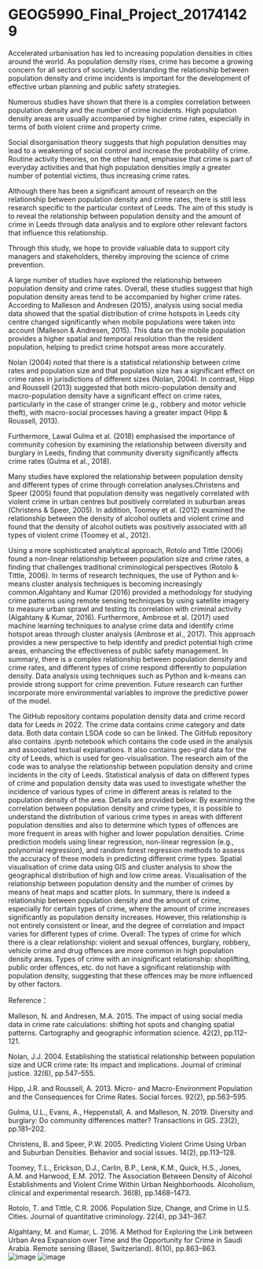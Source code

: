 # GEOG5990_Final_Project_201741429

Accelerated urbanisation has led to increasing population densities in cities around the world. As population density rises, crime has become a growing concern for all sectors of society. Understanding the relationship between population density and crime incidents is important for the development of effective urban planning and public safety strategies.<br>

Numerous studies have shown that there is a complex correlation between population density and the number of crime incidents. High population density areas are usually accompanied by higher crime rates, especially in terms of both violent crime and property crime.<br>

Social disorganisation theory suggests that high population densities may lead to a weakening of social control and increase the probability of crime. Routine activity theories, on the other hand, emphasise that crime is part of everyday activities and that high population densities imply a greater number of potential victims, thus increasing crime rates.<br>

Although there has been a significant amount of research on the relationship between population density and crime rates, there is still less research specific to the particular context of Leeds. The aim of this study is to reveal the relationship between population density and the amount of crime in Leeds through data analysis and to explore other relevant factors that influence this relationship.<br>

Through this study, we hope to provide valuable data to support city managers and stakeholders, thereby improving the science of crime prevention.<br>

A large number of studies have explored the relationship between population density and crime rates. Overall, these studies suggest that high population density areas tend to be accompanied by higher crime rates. According to Malleson and Andresen (2015), analysis using social media data showed that the spatial distribution of crime hotspots in Leeds city centre changed significantly when mobile populations were taken into account (Malleson & Andresen, 2015). This data on the mobile population provides a higher spatial and temporal resolution than the resident population, helping to predict crime hotspot areas more accurately.<br>

Nolan (2004) noted that there is a statistical relationship between crime rates and population size and that population size has a significant effect on crime rates in jurisdictions of different sizes (Nolan, 2004). In contrast, Hipp and Roussell (2013) suggested that both micro-population density and macro-population density have a significant effect on crime rates, particularly in the case of stranger crime (e.g., robbery and motor vehicle theft), with macro-social processes having a greater impact (Hipp & Roussell, 2013).<br>

Furthermore, Lawal Gulma et al. (2018) emphasised the importance of community cohesion by examining the relationship between diversity and burglary in Leeds, finding that community diversity significantly affects crime rates (Gulma et al., 2018).<br>

Many studies have explored the relationship between population density and different types of crime through correlation analyses.Christens and Speer (2005) found that population density was negatively correlated with violent crime in urban centres but positively correlated in suburban areas (Christens & Speer, 2005). In addition, Toomey et al. (2012) examined the relationship between the density of alcohol outlets and violent crime and found that the density of alcohol outlets was positively associated with all types of violent crime (Toomey et al., 2012).<br>

Using a more sophisticated analytical approach, Rotolo and Tittle (2006) found a non-linear relationship between population size and crime rates, a finding that challenges traditional criminological perspectives (Rotolo & Tittle, 2006).
In terms of research techniques, the use of Python and k-means cluster analysis techniques is becoming increasingly common.Algahtany and Kumar (2016) provided a methodology for studying crime patterns using remote sensing techniques by using satellite imagery to measure urban sprawl and testing its correlation with criminal activity (Algahtany & Kumar, 2016).
Furthermore, Ambrose et al. (2017) used machine learning techniques to analyse crime data and identify crime hotspot areas through cluster analysis (Ambrose et al., 2017). This approach provides a new perspective to help identify and predict potential high crime areas, enhancing the effectiveness of public safety management.
In summary, there is a complex relationship between population density and crime rates, and different types of crime respond differently to population density. Data analysis using techniques such as Python and k-means can provide strong support for crime prevention. Future research can further incorporate more environmental variables to improve the predictive power of the model.

The GitHub repository contains population density data and crime record data for Leeds in 2022. The crime data contains crime category and date data. Both data contain LSOA code so can be linked. The GitHub repository also contains .ipynb notebook which contains the code used in the analysis and associated textual explanations. It also contains geo-grid data for the city of Leeds, which is used for geo-visualisation.
The research aim of the code was to analyse the relationship between population density and crime incidents in the city of Leeds. Statistical analysis of data on different types of crime and population density data was used to investigate whether the incidence of various types of crime in different areas is related to the population density of the area. Details are provided below:
By examining the correlation between population density and crime types, it is possible to understand the distribution of various crime types in areas with different population densities and also to determine which types of offences are more frequent in areas with higher and lower population densities. Crime prediction models using linear regression, non-linear regression (e.g., polynomial regression), and random forest regression methods to assess the accuracy of these models in predicting different crime types. Spatial visualisation of crime data using GIS and cluster analysis to show the geographical distribution of high and low crime areas. Visualisation of the relationship between population density and the number of crimes by means of heat maps and scatter plots.
In summary, there is indeed a relationship between population density and the amount of crime, especially for certain types of crime, where the amount of crime increases significantly as population density increases. However, this relationship is not entirely consistent or linear, and the degree of correlation and impact varies for different types of crime. Overall: The types of crime for which there is a clear relationship: violent and sexual offences, burglary, robbery, vehicle crime and drug offences are more common in high population density areas. Types of crime with an insignificant relationship: shoplifting, public order offences, etc. do not have a significant relationship with population density, suggesting that these offences may be more influenced by other factors.

Reference：

Malleson, N. and Andresen, M.A. 2015. The impact of using social media data in crime rate calculations: shifting hot spots and changing spatial patterns. Cartography and geographic information science. 42(2), pp.112–121.<br>

Nolan, J.J. 2004. Establishing the statistical relationship between population size and UCR crime rate: Its impact and implications. Journal of criminal justice. 32(6), pp.547–555.<br>

Hipp, J.R. and Roussell, A. 2013. Micro- and Macro-Environment Population and the Consequences for Crime Rates. Social forces. 92(2), pp.563–595.<br>

Gulma, U.L., Evans, A., Heppenstall, A. and Malleson, N. 2019. Diversity and burglary: Do community differences matter? Transactions in GIS. 23(2), pp.181–202.<br>

Christens, B. and Speer, P.W. 2005. Predicting Violent Crime Using Urban and Suburban Densities. Behavior and social issues. 14(2), pp.113–128.<br>

Toomey, T.L., Erickson, D.J., Carlin, B.P., Lenk, K.M., Quick, H.S., Jones, A.M. and Harwood, E.M. 2012. The Association Between Density of Alcohol Establishments and Violent Crime Within Urban Neighborhoods. Alcoholism, clinical and experimental research. 36(8), pp.1468–1473.<br>

Rotolo, T. and Tittle, C.R. 2006. Population Size, Change, and Crime in U.S. Cities. Journal of quantitative criminology. 22(4), pp.341–367.<br>

Algahtany, M. and Kumar, L. 2016. A Method for Exploring the Link between Urban Area Expansion over Time and the Opportunity for Crime in Saudi Arabia. Remote sensing (Basel, Switzerland). 8(10), pp.863–863.<br>
![image](https://github.com/1175887870/GEOG5990_Final_Project_201741429/assets/170588771/90b18d84-db4f-4f1c-9b18-4d68cf0ffed0)
![image](https://github.com/1175887870/GEOG5990_Final_Project_201741429/assets/170588771/90b18d84-db4f-4f1c-9b18-4d68cf0ffed0)
